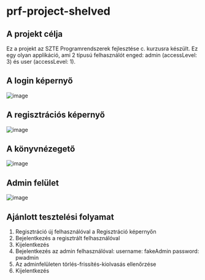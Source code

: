 # prf-project-shelved
## A projekt célja
Ez a projekt az SZTE Programrendszerek fejlesztése c. kurzusra készült. Ez egy olyan applikáció, ami 2 típusú felhasználót enged: admin (accessLevel: 3) és user (accessLevel: 1).

## A login képernyő

![image](https://user-images.githubusercontent.com/104270141/236694241-24da7ed1-299d-4850-8cfa-e2b360b13071.png)

## A regisztrációs képernyő

![image](https://user-images.githubusercontent.com/104270141/236694263-ca73c86a-6453-4a12-ae59-3a0b4f798051.png)

## A könyvnézegető

![image](https://user-images.githubusercontent.com/104270141/236694288-f2b01dd9-53c7-4b4f-8296-89f33682967a.png)

## Admin felület

![image](https://user-images.githubusercontent.com/104270141/236694316-73b702e5-a860-402f-b515-22c1000faaca.png)

## Ajánlott tesztelési folyamat

1. Regisztráció új felhasználóval a Regisztráció képernyőn
2. Bejelentkezés a regisztrált felhasználóval
3. Kijelentkezés
4. Bejelentkezés az admin felhasználóval:
username: fakeAdmin
password: pwadmin
5. Az adminfelületen törlés-frissítés-kiolvasás ellenőrzése
6. Kijelentkezés



